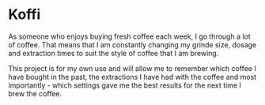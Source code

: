 # Koffi
 
As someone who enjoys buying fresh coffee each week, I go through a lot of coffee. 
That means that I am constantly changing my grinde size, dosage and extraction times to suit the style of coffee that I am brewing.

This project is for my own use and will allow me to remember which coffee I have bought in the past, the extractions I have had with the 
coffee and most importantly - which settings gave me the best results for the next time I brew the coffee.
